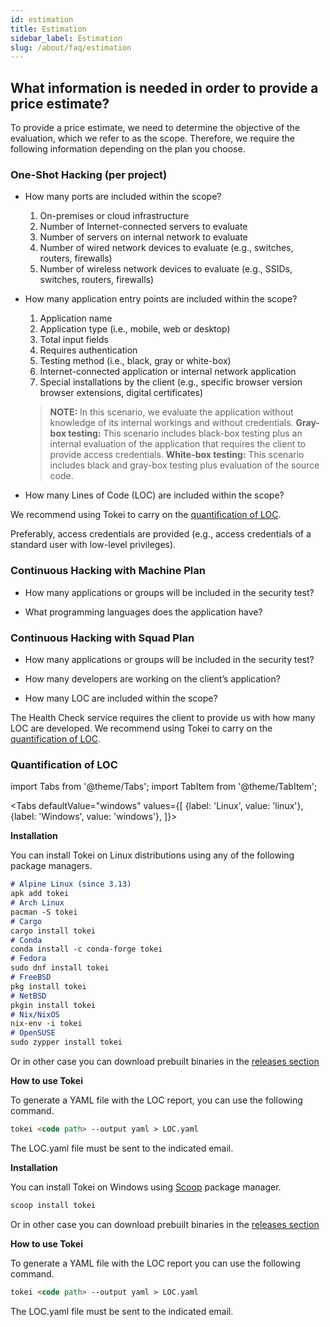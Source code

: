```yaml
---
id: estimation
title: Estimation
sidebar_label: Estimation
slug: /about/faq/estimation
---
```


## What information is needed in order to provide a price estimate?

To provide a price estimate, we
need to determine the objective
of the evaluation, which we refer
to as the scope.
Therefore, we require the
following information depending
on the plan you choose.

### One-Shot Hacking (per project)

- How many ports are included
  within the scope?

  1. On-premises or cloud infrastructure
  1. Number of Internet-connected servers to evaluate
  1. Number of servers on internal network to evaluate
  1. Number of wired network devices to
     evaluate (e.g., switches, routers, firewalls)
  1. Number of wireless network devices to evaluate
     (e.g., SSIDs, switches, routers, firewalls)

- How many application entry points
  are included within the scope?

  1. Application name
  1. Application type (i.e., mobile, web or desktop)
  1. Total input fields
  1. Requires authentication
  1. Testing method (i.e., black, gray or white-box)
  1. Internet-connected application or
     internal network application
  1. Special installations by the client (e.g., specific
     browser version browser extensions, digital certificates)

  > **NOTE:**
  > In this scenario, we evaluate the application
  > without knowledge of its internal workings
  > and without credentials.
  > **Gray-box testing:** This scenario includes
  > black-box testing plus an internal evaluation
  > of the application that requires the client
  > to provide access credentials.
  > **White-box testing:** This scenario includes
  > black and gray-box testing plus evaluation
  > of the source code.

- How many Lines of Code (LOC) are
  included within the scope?

We recommend using Tokei to carry
on the [quantification of LOC](/about/faq/estimation#quantification-of-loc).

Preferably, access credentials are
provided (e.g., access credentials
of a standard user with low-level privileges).

### Continuous Hacking with Machine Plan

- How many applications or groups
  will be included in the security test?

- What programming languages does
  the application have?

### Continuous Hacking with Squad Plan

- How many applications or groups
  will be included in the security
  test?

- How many developers are working
  on the client’s application?

- How many LOC are included
  within the scope?

The Health Check service requires
the client to provide us with how
many LOC are developed.
We recommend using Tokei to carry
on the [quantification of LOC](/about/faq/estimation#quantification-of-loc).

### Quantification of LOC

import Tabs from '@theme/Tabs';
import TabItem from '@theme/TabItem';

<Tabs
  defaultValue="windows"
  values={[
    {label: 'Linux', value: 'linux'},
    {label: 'Windows', value: 'windows'},
  ]}>
<TabItem value="linux">

**Installation**

You can install Tokei on Linux distributions
using any of the following package managers.

```md
# Alpine Linux (since 3.13)
apk add tokei
# Arch Linux
pacman -S tokei
# Cargo
cargo install tokei
# Conda
conda install -c conda-forge tokei
# Fedora
sudo dnf install tokei
# FreeBSD
pkg install tokei
# NetBSD
pkgin install tokei
# Nix/NixOS
nix-env -i tokei
# OpenSUSE
sudo zypper install tokei
```

Or in other case you can download prebuilt binaries in the
[releases section](https://github.com/XAMPPRocky/tokei/releases)

**How to use Tokei**

To generate a YAML file
with the LOC report,
you can use the following command.

```md
tokei <code path> --output yaml > LOC.yaml
```

The LOC.yaml file must be sent to the indicated email.

</TabItem>

<TabItem value="windows">

**Installation**

You can install Tokei on Windows
using [Scoop](https://scoop.sh/) package manager.

```md
scoop install tokei
```

Or in other case you can download prebuilt binaries in the
[releases section](https://github.com/XAMPPRocky/tokei/releases)

**How to use Tokei**

To generate a YAML file
with the LOC report you can use the following command.

```md
tokei <code path> --output yaml > LOC.yaml
```

The LOC.yaml file must be sent to the indicated email.

</TabItem>
</Tabs>
